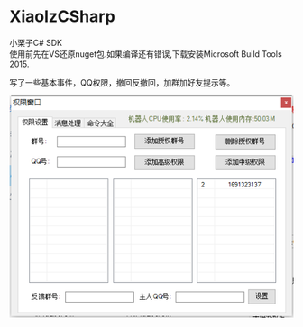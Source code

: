 # XiaolzCSharp
小栗子C# SDK  
使用前先在VS还原nuget包.如果编译还有错误,下载安装Microsoft Build Tools 2015.    

写了一些基本事件，QQ权限，撤回反撤回，加群加好友提示等。

![image](https://github.com/laomms/XiaolzCSharp/blob/master/admin.png)   




